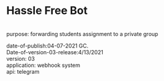 <h1><b>Hassle Free Bot</b></h1></br>
purpose: forwarding students assignment to a private group</br>

date-of-publish:04-07-2021 GC.</br>
Date-of-version-03-release:4/13/2021</br>
version: 03</br>
application: webhook system</br>
api: telegram
